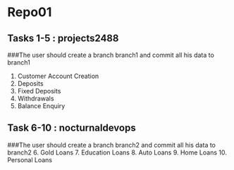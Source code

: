 # Repo01
## Tasks 1-5 : projects2488
###The user should create a branch branch1 and commit all his data to branch1
1. Customer Account Creation
2. Deposits
3. Fixed Deposits
4. Withdrawals
5. Balance Enquiry
## Task 6-10 : nocturnaldevops
###The user should create a branch branch2 and commit all his data to branch2
6. Gold Loans
7. Education Loans
8. Auto Loans
9. Home Loans
10. Personal Loans
